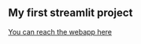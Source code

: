 ## My first streamlit project 

[You can reach the webapp here](https://share.streamlit.io/phunbie/my_streamli_prog/main.py)
